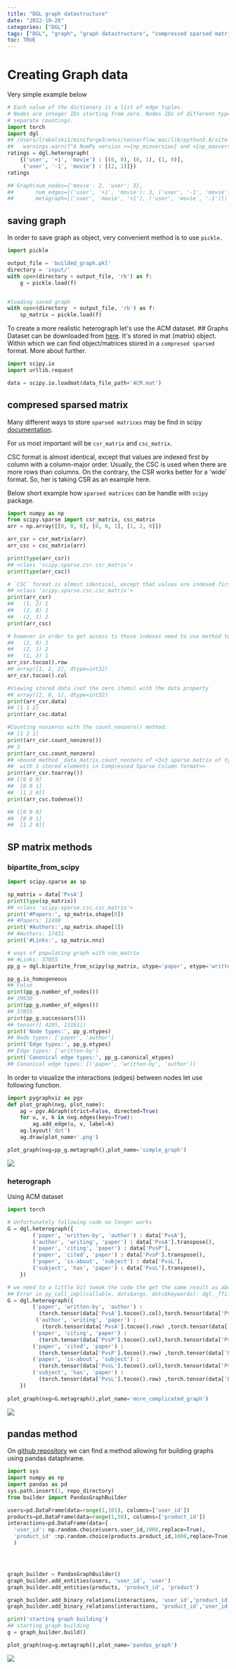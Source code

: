 ```yaml
---
title: "DGL graph datastructure"
date: "2022-10-28"
categories: ["DGL"]
tags: ["DGL", "graph", "graph datastructure", "compressed sparsed matrix"]
toc: TRUE
---
```










# Creating Graph data

Very simple example below


```python
# Each value of the dictionary is a list of edge tuples.
# Nodes are integer IDs starting from zero. Nodes IDs of different types have
# separate countings.
import torch
import dgl
## /Users/lrabalski1/miniforge3/envs/tensorflow_mac/lib/python3.8/site-packages/scipy/__init__.py:146: UserWarning: A NumPy version >=1.16.5 and <1.23.0 is required for this version of SciPy (detected version 1.23.4
##   warnings.warn(f"A NumPy version >={np_minversion} and <{np_maxversion}"
ratings = dgl.heterograph(
    {('user', '+1', 'movie') : [(0, 0), (0, 1), (1, 0)],
     ('user', '-1', 'movie') : [(2, 1)]})
ratings

## Graph(num_nodes={'movie': 2, 'user': 3},
##       num_edges={('user', '+1', 'movie'): 3, ('user', '-1', 'movie'): 1},
##       metagraph=[('user', 'movie', '+1'), ('user', 'movie', '-1')])
```

## saving graph

In order to save graph as object, very convenient method is to use
`pickle.`


```python
import pickle

output_file = 'builded_graph.pkl'
directory = 'input/'
with open(directory + output_file, 'rb') as f:
    g = pickle.load(f)


#loading saved graph
with open(directory  + output_file, 'rb') as f:
    sp_matrix = pickle.load(f)

```

To create a more realistic heterograph let's use the ACM dataset. \##
Graphs Dataset can be downloaded from
[here](https://www.aminer.org/citation). It's stored in mat (matrix)
object. Within which we can find object/matrices stored in a
`compresed sparsed` format. More about further.


```python
import scipy.io
import urllib.request

data = scipy.io.loadmat(data_file_path+'ACM.mat')

```

## compresed sparsed matrix

Many different ways to store `sparsed matrices` may be find in scipy
[documentation](https://docs.scipy.org/doc/scipy/reference/sparse.html).

For us most important will be `csr_matrix` and `csc_matrix`.

CSC format is almost identical, except that values are indexed first by
column with a column-major order. Usually, the CSC is used when there
are more rows than columns. On the contrary, the CSR works better for a
'wide' format. So, her is taking CSR as an example here.

Below short example how `sparsed matrices` can be handle with `scipy`
package.


```python
import numpy as np
from scipy.sparse import csr_matrix, csc_matrix
arr = np.array([[0, 0, 0], [0, 0, 1], [1, 2, 0]])

arr_csr = csr_matrix(arr)
arr_csc = csc_matrix(arr)

print(type(arr_csr))
## <class 'scipy.sparse.csr.csr_matrix'>
print(type(arr_csc))

# `CSC` format is almost identical, except that values are indexed first by column with a column-major order. Usually, the `CSC` is used when there are more rows than columns. On the contrary, the `CSR` works better for a ‘wide’ format. So, her is taking CSR as an example here
## <class 'scipy.sparse.csc.csc_matrix'>
print(arr_csr)
##   (1, 2)	1
##   (2, 0)	1
##   (2, 1)	2
print(arr_csc)

# however in order to get access ti those indexes need to use method to_coo.
##   (2, 0)	1
##   (2, 1)	2
##   (1, 2)	1
arr_csr.tocoo().row
## array([1, 2, 2], dtype=int32)
arr_csr.tocoo().col

#Viewing stored data (not the zero items) with the data property
## array([2, 0, 1], dtype=int32)
print(arr_csr.data)
## [1 1 2]
print(arr_csc.data)

#Counting nonzeros with the count_nonzero() method:
## [1 2 1]
print(arr_csr.count_nonzero())
## 3
print(arr_csc.count_nonzero)
## <bound method _data_matrix.count_nonzero of <3x3 sparse matrix of type '<class 'numpy.int64'>'
## 	with 3 stored elements in Compressed Sparse Column format>>
print(arr_csr.toarray())
## [[0 0 0]
##  [0 0 1]
##  [1 2 0]]
print(arr_csc.todense())

## [[0 0 0]
##  [0 0 1]
##  [1 2 0]]
```

## SP matrix methods

### bipartite_from_scipy


```python
import scipy.sparse as sp

sp_matrix = data['PvsA']
print(type(sp_matrix))
## <class 'scipy.sparse.csc.csc_matrix'>
print('#Papers:', sp_matrix.shape[0])
## #Papers: 12499
print('#Authors:',sp_matrix.shape[1])
## #Authors: 17431
print('#Links:', sp_matrix.nnz)

# ways of populating graph with coo_matrix
## #Links: 37055
pp_g = dgl.bipartite_from_scipy(sp_matrix, utype='paper', etype='written-by', vtype='author')

pp_g.is_homogeneous
## False
print(pp_g.number_of_nodes())
## 29930
print(pp_g.number_of_edges())
## 37055
print(pp_g.successors(3))
## tensor([ 4295, 13161])
print('Node types:', pp_g.ntypes)
## Node types: ['paper', 'author']
print('Edge types:', pp_g.etypes)
## Edge types: ['written-by']
print('Canonical edge types:', pp_g.canonical_etypes)
## Canonical edge types: [('paper', 'written-by', 'author')]
```

In order to visualize the interactions (edges) between nodes let use
following function.


```python
import pygraphviz as pgv
def plot_graph(nxg, plot_name):
    ag = pgv.AGraph(strict=False, directed=True)
    for u, v, k in nxg.edges(keys=True):
        ag.add_edge(u, v, label=k)
    ag.layout('dot')
    ag.draw(plot_name+'.png')
```


```python
plot_graph(nxg=pp_g.metagraph(),plot_name='simple_graph')
```

![](simple_graph.png)

### heterograph

Using ACM dataset


```python
import torch

# Unfortunately following code no longer works
G = dgl.heterograph({
        ('paper', 'written-by', 'author') : data['PvsA'],
        ('author', 'writing', 'paper') : data['PvsA'].transpose(),
        ('paper', 'citing', 'paper') : data['PvsP'],
        ('paper', 'cited', 'paper') : data['PvsP'].transpose(),
        ('paper', 'is-about', 'subject') : data['PvsL'],
        ('subject', 'has', 'paper') : data['PvsL'].transpose(),
    })

# we need to a little bit tweak the code the get the same result as above.
## Error in py_call_impl(callable, dots$args, dots$keywords): dgl._ffi.base.DGLError: dgl.heterograph no longer supports graph construction from a SciPy sparse matrix, use dgl.from_scipy instead.
G = dgl.heterograph({
        ('paper', 'written-by', 'author') : 
          (torch.tensor(data['PvsA'].tocoo().col),torch.tensor(data['PvsA'].tocoo().row )),
         ('author', 'writing', 'paper') : 
           (torch.tensor(data['PvsA'].tocoo().row) ,torch.tensor(data['PvsA'].tocoo().col)),
        ('paper', 'citing', 'paper') : 
          (torch.tensor(data['PvsP'].tocoo().col),torch.tensor(data['PvsP'].tocoo().row )),
        ('paper', 'cited', 'paper') : 
          (torch.tensor(data['PvsP'].tocoo().row) ,torch.tensor(data['PvsP'].tocoo().col)),
        ('paper', 'is-about', 'subject') : 
          (torch.tensor(data['PvsL'].tocoo().col),torch.tensor(data['PvsL'].tocoo().row )),
        ('subject', 'has', 'paper') : 
          (torch.tensor(data['PvsL'].tocoo().row) ,torch.tensor(data['PvsL'].tocoo().col))
    })
  
plot_graph(nxg=G.metagraph(),plot_name='more_complicated_graph')

```

![](more_complicated_graph.png)

## pandas method 

On [github
repository](https://github.com/yoonjong12/pinsage/blob/main/builder.py)
we can find a method allowing for building graphs using pandas
dataphrame.


```python
import sys
import numpy as np
import pandas as pd
sys.path.insert(1, repo_directory)
from builder import PandasGraphBuilder

users=pd.DataFrame(data=range(1,101), columns=['user_id'])
products=pd.DataFrame(data=range(1,50), columns=['product_id'])
interactions=pd.DataFrame(data={
  'user_id': np.random.choice(users.user_id,1000,replace=True),
  'product_id' :np.random.choice(products.product_id,1000,replace=True)}
  )




graph_builder = PandasGraphBuilder()
graph_builder.add_entities(users, 'user_id', 'user')
graph_builder.add_entities(products, 'product_id', 'product')

graph_builder.add_binary_relations(interactions, 'user_id','product_id', 'interaction')
graph_builder.add_binary_relations(interactions, 'product_id','user_id', 'interaction-by')

print('starting graph building')
## starting graph building
g = graph_builder.build()

plot_graph(nxg=g.metagraph(),plot_name='pandas_graph')
```

![](pandas_graph.png)
